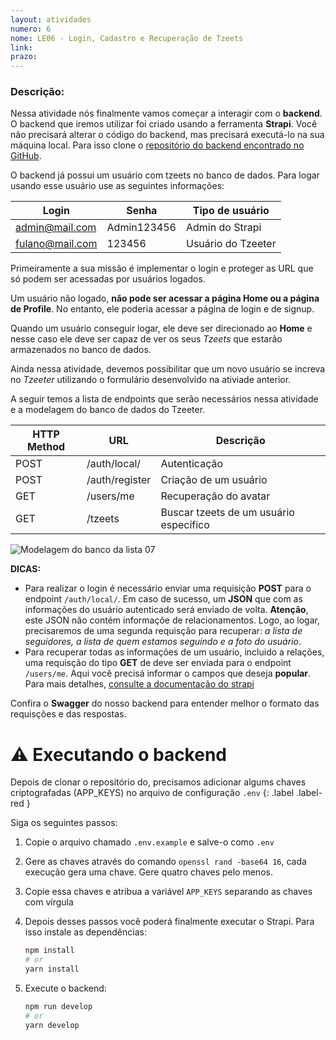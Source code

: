 ```yaml
---
layout: atividades
numero: 6
nome: LE06 - Login, Cadastro e Recuperação de Tzeets
link:
prazo: 
---
```


<!--
Enviar, através do <a href="{{ page.link }}" target="_blank">formulário</a>, **o link para o repositório no github com a implementação da atividade descrita a seguir**. 
-->

### Descrição:

Nessa atividade nós finalmente vamos começar a interagir com o **backend**.
O backend que iremos utilizar foi criado usando a ferramenta **Strapi**.
Você não precisará alterar o código do backend, mas precisará executá-lo na sua máquina local. Para isso clone o <a href="https://github.com/profBruno-UFC-Qx/qxd0020-tzeeter-backend" target="_blank">repositório do backend encontrado no GitHub</a>.

O backend já possui um usuário com tzeets no banco de dados. Para logar usando esse usuário use as seguintes informações:

| Login | Senha | Tipo de usuário |
| --- | --- | --- |
| admin@mail.com | Admin123456 | Admin do Strapi |
| fulano@mail.com | 123456 | Usuário do Tzeeter |

Primeiramente a sua missão é implementar o login e proteger as URL que só podem ser acessadas por usuários logados.

Um usuário não logado, **não pode ser acessar a página Home ou a página de Profile**. No entanto, ele poderia acessar a página de login e de signup.

Quando um usuário conseguir logar, ele deve ser direcionado ao **Home** e nesse caso ele deve ser capaz de ver os seus *Tzeets* que estarão armazenados no banco de dados.

Ainda nessa atividade, devemos possibilitar que um novo usuário se increva no *Tzeeter* utilizando o formulário desenvolvido na ativiade anterior.

A seguir temos a lista de endpoints que serão necessários nessa atividade e a modelagem do banco de dados do Tzeeter.

| HTTP Method | URL | Descrição |
| --- | --- | --- |
| POST | /auth/local/ | Autenticação |
| POST | /auth/register | Criação de um usuário |
| GET | /users/me | Recuperação do avatar |
| GET | /tzeets | Buscar tzeets de um usuário específico |

![Modelagem do banco da lista 07]({{site.baseurl}}/assets/listas/07/modelagem.png)

**DICAS:**

- Para realizar o login é necessário enviar uma requisição **POST** para o endpoint `/auth/local/`. Em caso de sucesso, um **JSON** que com as informações do usuário autenticado será enviado de volta. **Atenção**, este JSON não contém informaçõe de relacionamentos. Logo, ao logar, precisaremos de uma segunda requisção para recuperar: *a lista de seguidores, a lista de quem estamos seguindo e a foto do usuário*.
- Para recuperar todas as informações de um usuário, incluido a relações, uma requisção do tipo **GET** de deve ser enviada para o endpoint `/users/me`. Aqui você precisá informar o campos que deseja **popular**. Para mais detalhes, <a href="" target="_blank">consulte a documentação do strapi</a>


Confira o **Swagger** do nosso backend para entender melhor o formato das requisções e das respostas.


# ⚠️ Executando o backend

Depois de clonar o repositório do, precisamos adicionar algums chaves criptografadas (APP_KEYS) no arquivo de configuração `.env` 
{: .label .label-red }

Siga os seguintes passos:

1. Copie o arquivo chamado `.env.example` e salve-o como `.env`
2. Gere as chaves através do comando `openssl rand -base64 16`, cada execução gera uma chave. Gere quatro chaves pelo menos.
3. Copie essa chaves e atribua a variável `APP_KEYS` separando as chaves com vírgula
4. Depois desses passos você poderá finalmente executar o Strapi. Para isso  instale as dependências:

    ```bash
    npm install
    # or 
    yarn install
    ```

5. Execute o backend:

    ```bash
    npm run develop
    # or
    yarn develop
    ```


